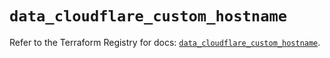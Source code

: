 # `data_cloudflare_custom_hostname`

Refer to the Terraform Registry for docs: [`data_cloudflare_custom_hostname`](https://registry.terraform.io/providers/cloudflare/cloudflare/5.3.0/docs/data-sources/custom_hostname).
